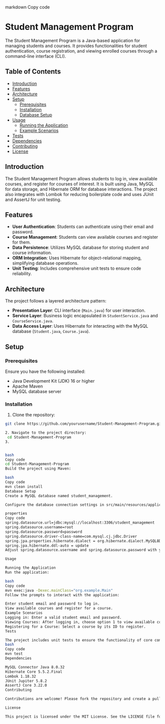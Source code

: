 markdown
Copy code
# Student Management Program

The Student Management Program is a Java-based application for managing students and courses. It provides functionalities for student authentication, course registration, and viewing enrolled courses through a command-line interface (CLI).

## Table of Contents

- [Introduction](#introduction)
- [Features](#features)
- [Architecture](#architecture)
- [Setup](#setup)
  - [Prerequisites](#prerequisites)
  - [Installation](#installation)
  - [Database Setup](#database-setup)
- [Usage](#usage)
  - [Running the Application](#running-the-application)
  - [Example Scenarios](#example-scenarios)
- [Tests](#tests)
- [Dependencies](#dependencies)
- [Contributing](#contributing)
- [License](#license)

## Introduction

The Student Management Program allows students to log in, view available courses, and register for courses of interest. It is built using Java, MySQL for data storage, and Hibernate ORM for database interactions. The project also integrates with Lombok for reducing boilerplate code and uses JUnit and AssertJ for unit testing.

## Features

- **User Authentication**: Students can authenticate using their email and password.
- **Course Management**: Students can view available courses and register for them.
- **Data Persistence**: Utilizes MySQL database for storing student and course information.
- **ORM Integration**: Uses Hibernate for object-relational mapping, simplifying database operations.
- **Unit Testing**: Includes comprehensive unit tests to ensure code reliability.

## Architecture

The project follows a layered architecture pattern:

- **Presentation Layer**: CLI interface (`Main.java`) for user interaction.
- **Service Layer**: Business logic encapsulated in `StudentService.java` and `CourseService.java`.
- **Data Access Layer**: Uses Hibernate for interacting with the MySQL database (`Student.java`, `Course.java`).

## Setup

### Prerequisites

Ensure you have the following installed:

- Java Development Kit (JDK) 16 or higher
- Apache Maven
- MySQL database server

### Installation

  1. Clone the repository:

   ```bash
   git clone https://github.com/yourusername/Student-Management-Program.git
   
  2. Navigate to the project directory:
    cd Student-Management-Program
  3.


bash
Copy code
cd Student-Management-Program
Build the project using Maven:

bash
Copy code
mvn clean install
Database Setup
Create a MySQL database named student_management.

Configure the database connection settings in src/main/resources/application.properties:

properties
Copy code
spring.datasource.url=jdbc:mysql://localhost:3306/student_management
spring.datasource.username=root
spring.datasource.password=password
spring.datasource.driver-class-name=com.mysql.cj.jdbc.Driver
spring.jpa.properties.hibernate.dialect = org.hibernate.dialect.MySQL8Dialect
spring.jpa.hibernate.ddl-auto = update
Adjust spring.datasource.username and spring.datasource.password with your MySQL credentials.

Usage

Running the Application
Run the application:

bash
Copy code
mvn exec:java -Dexec.mainClass="org.example.Main"
Follow the prompts to interact with the application:

Enter student email and password to log in.
View available courses and register for a course.
Example Scenarios
Logging in: Enter a valid student email and password.
Viewing Courses: After logging in, choose option 1 to view available courses.
Registering for a Course: Select a course by its ID to register.
Tests

The project includes unit tests to ensure the functionality of core components. Run tests using Maven:
bash
Copy code
mvn test
Dependencies

MySQL Connector Java 8.0.32
Hibernate Core 5.5.2.Final
Lombok 1.18.32
JUnit Jupiter 5.8.2
AssertJ Core 3.22.0
Contributing

Contributions are welcome! Please fork the repository and create a pull request with your suggested changes.

License

This project is licensed under the MIT License. See the LICENSE file for details.
